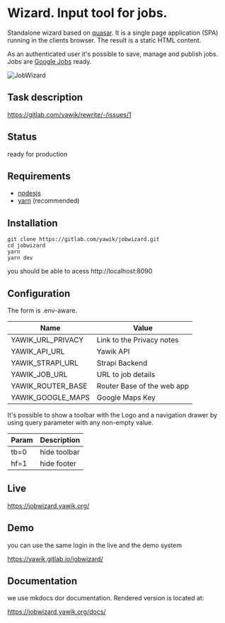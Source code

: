 # Wizard. Input tool for jobs. 

Standalone wizard based on [quasar](https://quasar.dev/). It is a single page application (SPA) running in the  clients browser. The result is a static HTML content. 

As an authenticated user it's possible to save, manage and publish jobs. Jobs are [Google Jobs](https://jobs.google.com/about/) ready.

![JobWizard](./docs/jobwizard-animated.gif)

## Task description

https://gitlab.com/yawik/rewrite/-/issues/1

## Status

ready for production

## Requirements

- [nodesjs](https://nodejs.org/)
- [yarn](https://yarnpkg.com/) (recommended)

## Installation

```
git clone https://gitlab.com/yawik/jobwizard.git
cd jobwizard
yarn
yarn dev
```

you should be able to acess http://localhost:8090 

## Configuration

The form is .env-aware.  

| Name                         | Value                               | 
|------------------------------|-------------------------------------|
| YAWIK_URL_PRIVACY            | Link to the Privacy notes           |
| YAWIK_API_URL                | Yawik API                           |
| YAWIK_STRAPI_URL             | Strapi Backend                      |
| YAWIK_JOB_URL                | URL to job details                  |
| YAWIK_ROUTER_BASE            | Router Base of the web app          |
| YAWIK_GOOGLE_MAPS            | Google Maps Key                     |

It's possible to show a toolbar with the Logo and a navigation drawer by using query parameter with any non-empty value.

| Param        | Description       |
|--------------|-------------------|
| tb=0         | hide toolbar      |  
| hf=1         | hide footer       | 

## Live

https://jobwizard.yawik.org/

## Demo

you can use the same login in the live and the demo system

https://yawik.gitlab.io/jobwizard/

## Documentation

we use mkdocs dor documentation. Rendered version is located at:

https://jobwizard.yawik.org/docs/

